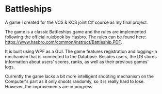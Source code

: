 # Battleships

A game I created for the VCS & KCS joint C# course as my final project.

The game is a classic Battleships game and the rules are implemented following the official rulebook by Hasbro.
The rules can be found here: https://www.hasbro.com/common/instruct/Battleship.PDF.

It is built using WPF as a GUI. The game features registration and logging-in mechanism that is connected to the Database. Besides users, the DB stores information about users' scores,
ranks, as well as their previous games' logs.

Currently the game lacks a bit more intelligent shooting mechanism on the Computer's part as it only shoots randomly, so it is really hard to lose. However, the improvements are in progress.
